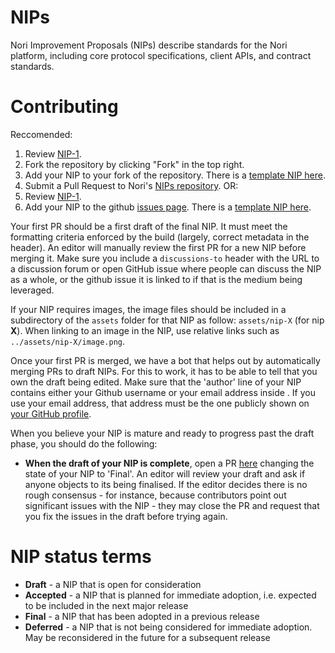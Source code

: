 # NIPs
Nori Improvement Proposals (NIPs) describe standards for the Nori platform, including core protocol specifications, client APIs, and contract standards.

# Contributing
Reccomended:
 1. Review [NIP-1](NIP-1.md).
 2. Fork the repository by clicking "Fork" in the top right.
 3. Add your NIP to your fork of the repository. There is a [template NIP here](nip-X.md).
 4. Submit a Pull Request to Nori's [NIPs repository](https://github.com/nori-dot-eco/NIPs).
OR:
 1. Review [NIP-1](NIP-1.md).
 2. Add your NIP to the github [issues page](https://github.com/nori-dot-eco/NIPs/issues). There is a [template NIP here](nip-X.md).

Your first PR should be a first draft of the final NIP. It must meet the formatting criteria enforced by the build (largely, correct metadata in the header). An editor will manually review the first PR for a new NIP before merging it. Make sure you include a `discussions-to` header with the URL to a discussion forum or open GitHub issue where people can discuss the NIP as a whole, or the github issue it is linked to if that is the medium being leveraged.

If your NIP requires images, the image files should be included in a subdirectory of the `assets` folder for that NIP as follow: `assets/nip-X` (for nip **X**). When linking to an image in the NIP, use relative links such as `../assets/nip-X/image.png`.

Once your first PR is merged, we have a bot that helps out by automatically merging PRs to draft NIPs. For this to work, it has to be able to tell that you own the draft being edited. Make sure that the 'author' line of your NIP contains either your Github username or your email address inside <triangular brackets>. If you use your email address, that address must be the one publicly shown on [your GitHub profile](https://github.com/settings/profile).

When you believe your NIP is mature and ready to progress past the draft phase, you should do the following:

 - **When the draft of your NIP is complete**, open a PR [here](https://github.com/nori-dot-eco/nori/pulls) changing the state of your NIP to 'Final'. An editor will review your draft and ask if anyone objects to its being finalised. If the editor decides there is no rough consensus - for instance, because contributors point out significant issues with the NIP - they may close the PR and request that you fix the issues in the draft before trying again.

# NIP status terms
* **Draft** - a NIP that is open for consideration
* **Accepted** - a NIP that is planned for immediate adoption, i.e. expected to be included in the next major release
* **Final** - a NIP that has been adopted in a previous release
* **Deferred** - a NIP that is not being considered for immediate adoption. May be reconsidered in the future for a subsequent release
